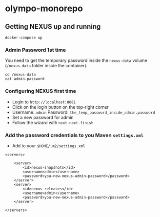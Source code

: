 # olympo-monorepo

## Getting NEXUS up and running

```
docker-compose up
```

### Admin Password 1st time

You need to get the temporary password inside the `nexus-data` volume (`/nexus-data` folder inside the container).

```
cd /nexus-data
cat admin.password
```

### Configuring NEXUS first time

* Login to `http://localhost:8081`
* Click on the login button on the top-right corner
* Username: `admin` Password: `the_temp_password_inside_admin.password`
* Set a new password for admin
* Follow the wizard with `next-next-finish`

### Add the password credentials to you Maven `settings.xml`

* Add to your `$HOME/.m2/settings.xml`

```
<servers>

    <server>
        <id>nexus-snapshots</id>
        <username>admin</username>
        <password>you-new-nexus-admin-password</password>
    </server>
    <server>
        <id>nexus-releases</id>
        <username>admin</username>
        <password>you-new-nexus-admin-password</password>
    </server>

</servers>
```